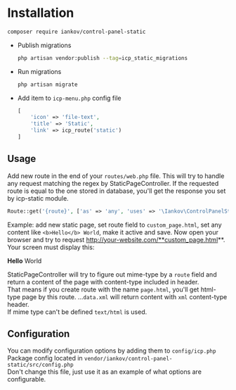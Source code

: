 # Installation

```bash
composer require iankov/control-panel-static
```

* Publish migrations
    ```bash
    php artisan vendor:publish --tag=icp_static_migrations
    ```
    
* Run migrations
    ```bash
    php artisan migrate
    ```

* Add item to `icp-menu.php` config file
    ```php
    [
        'icon' => 'file-text',
        'title' => 'Static',
        'link' => icp_route('static')
    ]
    ```

## Usage
Add new route in the end of your ```routes/web.php``` file. 
This will try to handle any request matching the regex by StaticPageController.
If the requested route is equal to the one stored in database, you'll get the response you set by icp-static module.

```php
Route::get('{route}', ['as' => 'any', 'uses' => '\Iankov\ControlPanelStatic\Controllers\StaticPageController@index'])->where('route', '[0-9a-zA-Z\-\_\.]+');
```

Example: add new static page, set route field to ```custom_page.html```, set any content like ```<b>Hello</b> World```, make it active and save.
Now open your browser and try to request http://your-website.com/**custom_page.html**. Your screen must display this:

<p><b>Hello</b> World</p>

StaticPageController will try to figure out mime-type by a ```route``` field and return a content of the page with content-type included in header.
<br>That means if you create route with the name ```page.html```, you'll get html-type page by this route.
...```data.xml``` will return content with ```xml``` content-type header.<br>
If mime type can't be defined ```text/html``` is used.


## Configuration
You can modify configuration options by adding them to `config/icp.php`<br>
Package config located in `vendor/iankov/control-panel-static/src/config.php`<br>
Don't change this file, just use it as an example of what options are configurable.